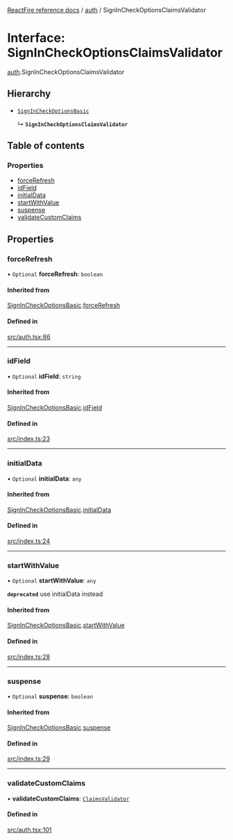 [ReactFire reference docs](../README.md) / [auth](../modules/auth.md) / SignInCheckOptionsClaimsValidator

# Interface: SignInCheckOptionsClaimsValidator

[auth](../modules/auth.md).SignInCheckOptionsClaimsValidator

## Hierarchy

- [`SignInCheckOptionsBasic`](auth.SignInCheckOptionsBasic.md)

  ↳ **`SignInCheckOptionsClaimsValidator`**

## Table of contents

### Properties

- [forceRefresh](auth.SignInCheckOptionsClaimsValidator.md#forcerefresh)
- [idField](auth.SignInCheckOptionsClaimsValidator.md#idfield)
- [initialData](auth.SignInCheckOptionsClaimsValidator.md#initialdata)
- [startWithValue](auth.SignInCheckOptionsClaimsValidator.md#startwithvalue)
- [suspense](auth.SignInCheckOptionsClaimsValidator.md#suspense)
- [validateCustomClaims](auth.SignInCheckOptionsClaimsValidator.md#validatecustomclaims)

## Properties

### forceRefresh

• `Optional` **forceRefresh**: `boolean`

#### Inherited from

[SignInCheckOptionsBasic](auth.SignInCheckOptionsBasic.md).[forceRefresh](auth.SignInCheckOptionsBasic.md#forcerefresh)

#### Defined in

[src/auth.tsx:86](https://github.com/FirebaseExtended/reactfire/blob/main/src/auth.tsx#L86)

___

### idField

• `Optional` **idField**: `string`

#### Inherited from

[SignInCheckOptionsBasic](auth.SignInCheckOptionsBasic.md).[idField](auth.SignInCheckOptionsBasic.md#idfield)

#### Defined in

[src/index.ts:23](https://github.com/FirebaseExtended/reactfire/blob/main/src/index.ts#L23)

___

### initialData

• `Optional` **initialData**: `any`

#### Inherited from

[SignInCheckOptionsBasic](auth.SignInCheckOptionsBasic.md).[initialData](auth.SignInCheckOptionsBasic.md#initialdata)

#### Defined in

[src/index.ts:24](https://github.com/FirebaseExtended/reactfire/blob/main/src/index.ts#L24)

___

### startWithValue

• `Optional` **startWithValue**: `any`

**`deprecated`** use initialData instead

#### Inherited from

[SignInCheckOptionsBasic](auth.SignInCheckOptionsBasic.md).[startWithValue](auth.SignInCheckOptionsBasic.md#startwithvalue)

#### Defined in

[src/index.ts:28](https://github.com/FirebaseExtended/reactfire/blob/main/src/index.ts#L28)

___

### suspense

• `Optional` **suspense**: `boolean`

#### Inherited from

[SignInCheckOptionsBasic](auth.SignInCheckOptionsBasic.md).[suspense](auth.SignInCheckOptionsBasic.md#suspense)

#### Defined in

[src/index.ts:29](https://github.com/FirebaseExtended/reactfire/blob/main/src/index.ts#L29)

___

### validateCustomClaims

• **validateCustomClaims**: [`ClaimsValidator`](auth.ClaimsValidator.md)

#### Defined in

[src/auth.tsx:101](https://github.com/FirebaseExtended/reactfire/blob/main/src/auth.tsx#L101)
